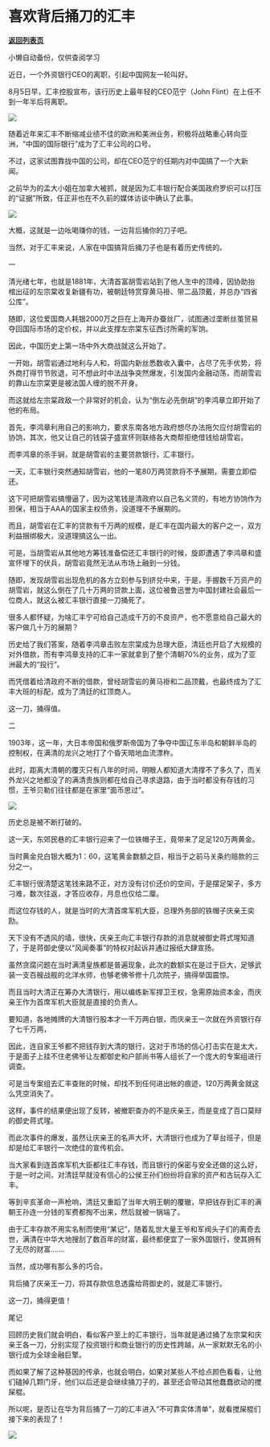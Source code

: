 # 喜欢背后捅刀的汇丰

[**返回列表页**](/gzh/政事堂2019)

小懒自动备份，仅供查阅学习

  

近日，一个外资银行CEO的离职，引起中国网友一轮叫好。

  

8月5日早，汇丰控股宣布，该行历史上最年轻的CEO范宁（John Flint）在上任不到一年半后将离职。

  

![](https://mmbiz.qpic.cn/mmbiz_jpg/rxhS23yu8cONFrnSPJ65AjDbeox3icsv7XmswNRCZwlxkdlaa79P7sDiazT6t6ic4E9RoXzuL37HJDib2U2VhUpzZQ/640?wx_fmt=jpeg)

  

随着近年来汇丰不断缩减业绩不佳的欧洲和美洲业务，积极将战略重心转向亚洲，“中国的国际银行”成为了汇丰公司的口号。

  

不过，这家试图靠拢中国的公司，却在CEO范宁的任期内对中国搞了一个大新闻。

  

之前华为的孟大小姐在加拿大被抓，就是因为汇丰银行配合美国政府罗织可以打压的“证据”所致，任正非也在不久前的媒体访谈中确认了此事。

  

![](https://mmbiz.qpic.cn/mmbiz_jpg/rxhS23yu8cONFrnSPJ65AjDbeox3icsv7xFkHYHnIsLiak9fCeIO60bVdkhzvnfOoWia3Rt0XmTPLIawsnskGbZgQ/640?wx_fmt=jpeg)

  

大概，这就是一边吆喝赚你的钱，一边背后捅你的刀子吧。

  

当然，对于汇丰来说，人家在中国搞背后捅刀子也是有着历史传统的。  

  

一  

  

清光绪七年，也就是1881年，大清首富胡雪岩站到了他人生中的顶峰，因协助抬棺出征的左宗棠收复新疆有功，被朝廷特赏穿黄马褂、带二品顶戴，并总办“四省公库”。

  

随即，这位爱国商人耗银2000万之巨在上海开办蚕丝厂，试图通过垄断丝茧贸易夺回国际市场的定价权，并以此支撑左宗棠东征西讨所需的军饷。

  

因此，中国历史上第一场中外大商战就这么开始了。

  

一开始，胡雪岩通过地利与人和，将国内新丝悉数收入囊中，占尽了先手优势，将外商打得节节败退，可不想此时中法战争突然爆发，引发国内金融动荡，而胡雪岩的靠山左宗棠更是被法国人缠的脱不开身。

  

而这就给左宗棠政敌一个非常好的机会，认为“倒左必先倒胡”的李鸿章立即开始了他的布局。

  

首先，李鸿章利用自己的影响力，要求东南各地方政府想尽办法拖欠应付胡雪岩的协饷，其次，他又让自己的钱袋子盛宣怀则联络各大商帮拒绝借钱给胡雪岩。

  

而李鸿章的杀手锏，就是胡雪岩的主要贷款银行，汇丰银行。  

  

一天，汇丰银行突然通知胡雪岩，他的一笔80万两贷款将不予展期，需要立即偿还。  

  

这下可把胡雪岩搞懵逼了，因为这笔钱是清政府以自己名义贷的，有地方协饷作为担保，相当于AAA的国家主权债务，没道理不予展期的。  

  

而且，胡雪岩在汇丰的贷款有千万两的规模，是汇丰在国内最大的客户之一，双方利益捆绑极大，没道理搞这么一出。

  

可是，当胡雪岩从其他地方筹钱准备偿还汇丰银行的时候，旋即遭遇了李鸿章和盛宣怀埋下的伏兵，胡雪岩竟然无法从市场上融到一分钱。  

  

随即，发现胡雪岩出现危机的各方立刻参与到挤兑中来，于是，手握数千万资产的胡雪岩，就这么倒在了几十万两的贷款上面，这位被鲁迅誉为中国封建社会最后一位商人，就这么被汇丰银行直接一刀捅死了。

  

很多人都怀疑，为啥汇丰宁可给自己造成千万的不良资产，也不愿意给自己最大的客户做几十万的展期？  

  

历史给了我们答案，随着李鸿章击败左宗棠成为总理大臣，清廷也开启了大规模的对外借款，而有李鸿章支持的汇丰一家就拿到了整个清朝70%的业务，成为了亚洲最大的“投行”。

  

而凭借着给清政府不断的借款，曾经胡雪岩的黄马褂和二品顶戴，也最终成为了汇丰大班的标配，成为了清廷的红顶商人。

  

这一刀，捅得值。

  

  

二

  

1903年，这一年，大日本帝国和俄罗斯帝国为了争夺中国辽东半岛和朝鲜半岛的控制权，在满清的龙兴之地打了个昏天暗地血流漂杵。

  

此时，距离大清朝的覆灭只有八年的时间，明眼人都知道大清撑不了多久了，而关外龙兴之地都没了的满清贵族则都在给自己寻求退路，由于当时都没有存钱的习惯，王爷贝勒们往往都是在家里“面币思过”。

  

![](https://mmbiz.qpic.cn/mmbiz_jpg/rxhS23yu8cONFrnSPJ65AjDbeox3icsv7gwOGYlZCJlWuzkF3iaolsiafOuBpVsw24ubwC1NJuRv1icFHw3OycYdCw/640?wx_fmt=jpeg)

  

历史总是被不断打破的。

  

这一天，东郊民巷的汇丰银行迎来了一位铁帽子王，竟带来了足足120万两黄金。

  

当时黄金兑白银大概为1：60，这笔黄金数额之巨，相当于之前马关条约赔款的三分之一。  

  

汇丰银行很清楚这笔钱来路不正，对方没有讨价还价的空间，于是摆足架子，多方刁难，数次往返，才答应收存，月息也仅给二厘。

  

而这位存钱的人，就是当时的大清首席军机大臣，总理外务部的铁帽子庆亲王奕劻。

  

天下没有不透风的墙，很快，庆亲王向汇丰银行存款的消息就被御史蒋式瑆知道了，于是蒋御史便以“风闻奏事”的特权对起诉并通过报纸大肆宣扬。

  

虽然贪腐问题在当时满清皇族都是普遍现象，此次的数额实在是过于巨大，足够武装一支百艘战舰的北洋水师，也够老佛爷修十几次院子，搞得举国震惊。

  

而且当时大清正在筹办大清银行，用以编练新军捍卫王权，急需原始资本金，而庆亲王作为首席军机大臣就是直接的负责人。

  

要知道，各地摊牌的大清银行股本才一千万两白银，而庆亲王一次就在外资银行存了七千万两，

  

因此，连自家王爷都不把钱存到大清的银行，这对于市场的信心打击实在是太大，于是面子上挂不住老佛爷让左都御史和户部尚书等人组长了一个庞大的专案组进行调查。

  

可是当专案组去汇丰查账的时候，却找不到任何进出帐的痕迹，120万两黄金就这么凭空消失了。  

  

这样，事件的结果便出现了反转，被撤职查办的不是庆亲王，而是变成了百口莫辩的御史蒋式瑆。

  

而此次事件的爆发，虽然让庆亲王的名声大坏，大清银行也成为了草台班子，但是却是给汇丰银行一次绝佳的宣传机会。

  

当大家看到连首席军机大臣都往汇丰存钱，而且银行的保密与安全还做的这么好，于是一时之间，对清廷早就没有信心的公侯王孙们纷纷将自家的资产和古玩存入汇丰。  

  

等到辛亥革命一声枪响，清廷又重蹈了当年大明王朝的覆辙，早把钱存到汇丰的满朝王孙连一分钱的军费都掏不出来，然后就被一锅端了。

  

由于汇丰存款不用实名制而使用“某记”，随着乱世大量王爷和军阀头子们的离奇去世，满清在中华大地搜刮了数百年的财富，最终都便宜了一家外国银行，使其拥有了无尽的财富.......

  

当然，成功哪有那么多的巧合。  

  

背后捅了庆亲王一刀，将其存款信息透露给蒋御史的，就是汇丰银行。  

  

这一刀，捅得更值！

  

  

尾记

  

回顾历史我们就会明白，看似客户至上的汇丰银行，当年就是通过捅了左宗棠和庆亲王各一刀，分别实现了投资银行和商业银行的历史性跨越，从一家默默无名的小银行成为全球金融巨擎。

  

而如果了解了这种基因的传承，也就会明白，如果对某些人不给点颜色看看，让他们磕掉几颗门牙，他们以后还是会继续捅刀子的，甚至还会带动其他蠢蠢欲动的搅屎棍。  

  

所以呢，是否让在华为背后捅了一刀的汇丰进入“不可靠实体清单”，就看搅屎棍们接下来的表现了！

  

![](https://mmbiz.qpic.cn/mmbiz_jpg/rxhS23yu8cPhKGWL4jsVyXCa0vmwBrceWKQnN2vd4RMORpN0UsYcaUddXfQX2UvIibDdMVshe6FaRhGbhhRsDlw/640?wx_fmt=jpeg)

